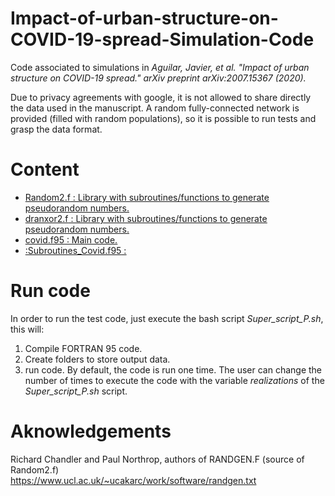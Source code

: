# Impact-of-urban-structure-on-COVID-19-spread-Simulation-Code
Code associated to simulations in *Aguilar, Javier, et al. "Impact of urban structure on COVID-19 spread."
  arXiv preprint arXiv:2007.15367 (2020).*  
  
  Due to privacy agreements with google, it is not allowed to share directly the data used in the manuscript. A random fully-connected network is provided (filled with random populations), so it is possible to run tests and grasp the data format.  
  
  # Content
  * <ins>Random2.f<ins> : Library with subroutines/functions to generate pseudorandom numbers.
  * <ins>dranxor2.f<ins> : Library with subroutines/functions to generate pseudorandom numbers.
  * <ins>covid.f95<ins> : Main code.
  * <ins> :Subroutines_Covid.f95<ins> :
  
  # Run code
  
  In order to run the test code, just execute the bash script *Super_script_P.sh*, this will:
  1. Compile FORTRAN 95 code.
  2. Create folders to store output data.
  3. run code. By default, the code is run one time. The user can change the number of times to execute the code with the variable *realizations* of the *Super_script_P.sh* script.
  
  # Aknowledgements
  
  Richard Chandler and Paul Northrop, authors of RANDGEN.F (source of Random2.f)  
  https://www.ucl.ac.uk/~ucakarc/work/software/randgen.txt
